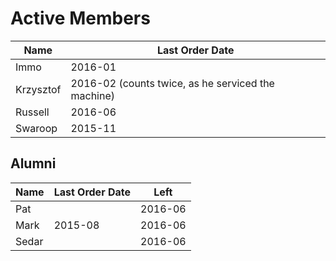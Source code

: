 # Active Members

Name      | Last Order Date
----------|-----------------
Immo      | 2016-01
Krzysztof | 2016-02 (counts twice, as he serviced the machine)
Russell   | 2016-06
Swaroop   | 2015-11

## Alumni

Name      | Last Order Date | Left
----------|-----------------|-----
Pat       |                 | 2016-06
Mark      | 2015-08         | 2016-06
Sedar     |                 | 2016-06
